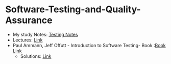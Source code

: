 ﻿# Software-Testing-and-Quality-Assurance
 
- My study Notes: [Testing Notes](https://docs.google.com/document/d/1VFvaE2PmieQsKguaRnjet_j6UWjOJltZOFa5ohZNZLk/edit?usp=sharing) 
- Lectures: [Link](https://github.com/Neimat1/Software-Testing-and-Quality-Assurance/tree/main/Lectures)
- Paul Ammann, Jeff Offutt - Introduction to Software Testing- Book :[Book Link](https://github.com/Neimat1/Software-Testing-and-Quality-Assurance/tree/main/Books/Paul%20Ammann%2C%20Jeff%20Offutt%20-%20Introduction%20to%20Software%20Testing)
  - Solutions: [Link](https://github.com/Neimat1/Software-Testing-and-Quality-Assurance/tree/main/Paul%20Ammann%2C%20Jeff%20Offutt%20-%20Introduction%20to%20Software%20Testing/Solutions)
